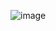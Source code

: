 ![image](https://github.com/heesoo-park/ForCodeKata/assets/80674868/6198aae6-7d74-4349-8388-22cb8eff1ff8)
